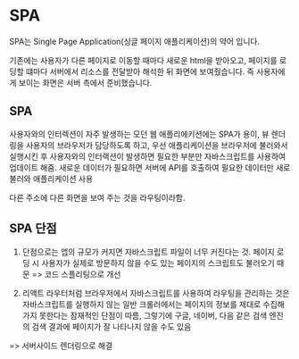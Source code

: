 # SPA



SPA는 Single Page Application(싱글 페이지 애플리케이션)의 약어 입니다.



기존에는 사용자가 다른 페이지로 이동할 때마다 새로운 html을 받아오고, 페이지를 로딩할 떄마다 서버에서 리소스를 전달받아 해석한 뒤 화면에 보여줬습니다. 즉 사용자에게 보이는 화면은 서버 측에서 준비했습니다.



## SPA

 사용자와의 인터렉션이 자주 발생하는 모던 웹 애플리에키션에는 SPA가 용이, 뷰 렌더링을 사용자의 브라우저가 담당하도록 하고, 우선 애플리케이션을 브라우저에 불러와서 실행시킨 후 사용자와의 인터랙션이 발생하면 필요한 부분만 자바스크립트를 사용하여 업데이트 해줌. 새로운 데이터가 필요하면 서버에 API를 호출하여 필요한 데이터만 새로 불러와 애플리케이션 사용



 다른 주소에 다른 화면을 보여 주는 것을 라우팅이라함.



## SPA 단점

1. 단점으로는 앱의 규모가 커지면 자바스크립트 파일이 너무 커진다는 것. 페이지 로딩 시 사용자가 실제로 방문하지 않을 수도 있는 페이지의 스크립트도 불러오기 때문 => 코드 스플리팅으로 개선

2.  리액트 라우터처럼 브라우저에서 자바스크립트를 사용하여 라우팅을 관리하는 것은 자바스크립트를 실행하지 않는 일반 크롤러에서는 페이지의 정보를 제대로 수집해 가지 못한다는 잠재적인 단점이 따름, 그렇기에 구글, 네이버, 다음 같은 검색 엔진의 검색 결과에 페이지가 잘 나타나지 않을 수도 있음

   => 서버사이드 렌더링으로 해결